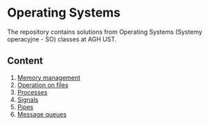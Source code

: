 # Operating Systems 

The repository contains solutions from Operating Systems
(Systemy operacyjne - SO) classes at AGH UST.

## Content

1. [Memory management](https://github.com/zawislakm/Operating_Systems_AGH_UST/tree/master/cw01)
2. [Operation on files](https://github.com/zawislakm/Operating_Systems_AGH_UST/tree/master/cw02)
3. [Processes](https://github.com/zawislakm/Operating_Systems_AGH_UST/tree/master/cw03)
4. [Signals](https://github.com/zawislakm/Operating_Systems_AGH_UST/tree/master/cw04)
5. [Pipes](https://github.com/zawislakm/Operating_Systems_AGH_UST/tree/master/cw05)
6. [Message queues](https://github.com/zawislakm/Operating_Systems_AGH_UST/tree/master/cw06)
